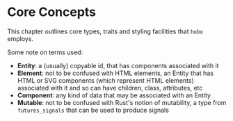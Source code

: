 # Core Concepts

This chapter outlines core types, traits and styling facilities that `hobo` employs.

Some note on terms used:
- **Entity**: a (usually) copyable id, that has components associated with it
- **Element**: not to be confused with HTML elements, an Entity that has HTML or SVG components (which represent HTML elements) associated with it and so can have children, class, attributes, etc
- **Component**: any kind of data that may be associated with an Entity
- **Mutable**: not to be confused with Rust's notion of mutability, a type from `futures_signals` that can be used to produce signals
